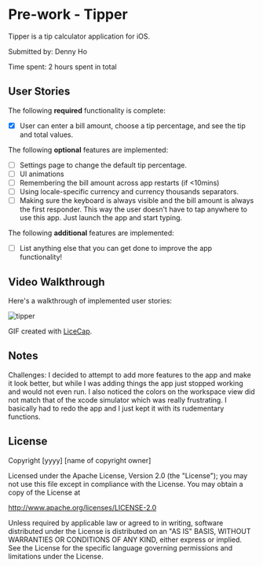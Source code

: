 # Pre-work - Tipper

Tipper is a tip calculator application for iOS.

Submitted by: Denny Ho

Time spent: 2 hours spent in total

## User Stories

The following **required** functionality is complete:

* [X] User can enter a bill amount, choose a tip percentage, and see the tip and total values.

The following **optional** features are implemented:
* [ ] Settings page to change the default tip percentage.
* [ ] UI animations
* [ ] Remembering the bill amount across app restarts (if <10mins)
* [ ] Using locale-specific currency and currency thousands separators.
* [ ] Making sure the keyboard is always visible and the bill amount is always the first responder. This way the user doesn't have to tap anywhere to use this app. Just launch the app and start typing.

The following **additional** features are implemented:

- [ ] List anything else that you can get done to improve the app functionality!

## Video Walkthrough 

Here's a walkthrough of implemented user stories:

![tipper](https://user-images.githubusercontent.com/31720526/45049714-4bb8f280-b034-11e8-8a21-1f27413406e8.gif)

GIF created with [LiceCap](http://www.cockos.com/licecap/).

## Notes

Challenges: 
I decided to attempt to add more features to the app and make it look better, but while I was adding things the app just stopped working and would not even run. I also noticed the colors on the workspace view did not match that of the xcode simulator which was really frustrating. I basically had to redo the app and I just kept it with its rudementary functions. 

## License

Copyright [yyyy] [name of copyright owner]

Licensed under the Apache License, Version 2.0 (the "License");
you may not use this file except in compliance with the License.
You may obtain a copy of the License at

http://www.apache.org/licenses/LICENSE-2.0

Unless required by applicable law or agreed to in writing, software
distributed under the License is distributed on an "AS IS" BASIS,
WITHOUT WARRANTIES OR CONDITIONS OF ANY KIND, either express or implied.
See the License for the specific language governing permissions and
limitations under the License.
